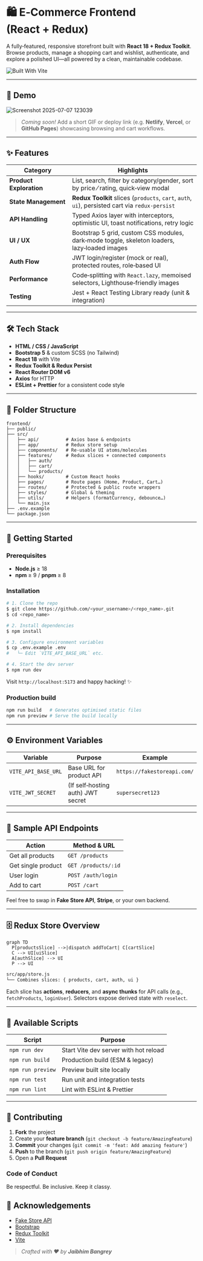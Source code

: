 # 🛍️ E‑Commerce Frontend (React + Redux)

A fully‑featured, responsive storefront built with **React 18 + Redux Toolkit**. Browse products, manage a shopping cart and wishlist, authenticate, and explore a polished UI—all powered by a clean, maintainable codebase.


![Built With Vite](https://img.shields.io/badge/Vite-React-blue)

---


## 📸 Demo

![Screenshot 2025-07-07 123039](https://github.com/user-attachments/assets/25286f34-6757-4523-be4c-ed689569a912)

> *Coming soon!* Add a short GIF or deploy link (e.g. **Netlify**, **Vercel**, or **GitHub Pages**) showcasing browsing and cart workflows.

---

## ✨ Features

| Category                | Highlights                                                                                      |
| ----------------------- | ----------------------------------------------------------------------------------------------- |
| **Product Exploration** | List, search, filter by category/gender, sort by price ⁄ rating, quick‑view modal               |
| **State Management**    | **Redux Toolkit** slices (`products`, `cart`, `auth`, `ui`), persisted cart via `redux‑persist` |
| **API Handling**        | Typed Axios layer with interceptors, optimistic UI, toast notifications, retry logic            |
| **UI / UX**             | Bootstrap 5 grid, custom CSS modules, dark‑mode toggle, skeleton loaders, lazy‑loaded images    |
| **Auth Flow**           | JWT login/register (mock or real), protected routes, role‑based UI                              |
| **Performance**         | Code‑splitting with `React.lazy`, memoised selectors, Lighthouse‑friendly images                |
| **Testing**             | Jest + React Testing Library ready (unit & integration)                                         |

---

## 🛠️ Tech Stack

* **HTML / CSS / JavaScript**
* **Bootstrap 5** & custom SCSS (no Tailwind)
* **React 18** with Vite
* **Redux Toolkit & Redux Persist**
* **React Router DOM v6**
* **Axios** for HTTP
* **ESLint + Prettier** for a consistent code style

---

## 📂 Folder Structure

```
frontend/
├── public/
├── src/
│   ├── api/          # Axios base & endpoints
│   ├── app/          # Redux store setup
│   ├── components/   # Re‑usable UI atoms/molecules
│   ├── features/     # Redux slices + connected components
│   │   ├── auth/
│   │   ├── cart/
│   │   └── products/
│   ├── hooks/        # Custom React hooks
│   ├── pages/        # Route pages (Home, Product, Cart…)
│   ├── routes/       # Protected & public route wrappers
│   ├── styles/       # Global & theming
│   ├── utils/        # Helpers (formatCurrency, debounce…)
│   └── main.jsx
├── .env.example
└── package.json
```

---

## 🚀 Getting Started

### Prerequisites

* **Node.js** ≥ 18
* **npm** ≥ 9 / **pnpm** ≥ 8

### Installation

```bash
# 1. Clone the repo
$ git clone https://github.com/<your_username>/<repo_name>.git
$ cd <repo_name>

# 2. Install dependencies
$ npm install

# 3. Configure environment variables
$ cp .env.example .env
#   └─ Edit `VITE_API_BASE_URL` etc.

# 4. Start the dev server
$ npm run dev
```

Visit `http://localhost:5173` and happy hacking! ✨

### Production build

```bash
npm run build   # Generates optimised static files
npm run preview # Serve the build locally
```

---

## ⚙️ Environment Variables

| Variable            | Purpose                           | Example                     |
| ------------------- | --------------------------------- | --------------------------- |
| `VITE_API_BASE_URL` | Base URL for product API          | `https://fakestoreapi.com/` |
| `VITE_JWT_SECRET`   | (If self‑hosting auth) JWT secret | `supersecret123`            |

---

## 🏪 Sample API Endpoints

| Action             | Method & URL        |
| ------------------ | ------------------- |
| Get all products   | `GET /products`     |
| Get single product | `GET /products/:id` |
| User login         | `POST /auth/login`  |
| Add to cart        | `POST /cart`        |

Feel free to swap in **Fake Store API**, **Stripe**, or your own backend.

---

## 🗄️ Redux Store Overview

```mermaid
graph TD
  P[productsSlice] -->|dispatch addToCart| C[cartSlice]
  C --> UI[uiSlice]
  A[authSlice] --> UI
  P --> UI
```

```txt
src/app/store.js
└── Combines slices: { products, cart, auth, ui }
```

Each slice has **actions**, **reducers**, and **async thunks** for API calls (e.g., `fetchProducts`, `loginUser`). Selectors expose derived state with `reselect`.

---

## 📜 Available Scripts

| Script            | Purpose                               |
| ----------------- | ------------------------------------- |
| `npm run dev`     | Start Vite dev server with hot reload |
| `npm run build`   | Production build (ESM & legacy)       |
| `npm run preview` | Preview built site locally            |
| `npm run test`    | Run unit and integration tests        |
| `npm run lint`    | Lint with ESLint & Prettier           |

---

## 🤝 Contributing

1. **Fork** the project
2. Create your **feature branch** (`git checkout -b feature/AmazingFeature`)
3. **Commit** your changes (`git commit -m 'feat: Add amazing feature'`)
4. **Push** to the branch (`git push origin feature/AmazingFeature`)
5. Open a **Pull Request**

### Code of Conduct

Be respectful. Be inclusive. Keep it classy.


## 🙏 Acknowledgements

* [Fake Store API](https://fakestoreapi.com/)
* [Bootstrap](https://getbootstrap.com/)
* [Redux Toolkit](https://redux-toolkit.js.org/)
* [Vite](https://vitejs.dev/)

> *Crafted with ❤️ by **Jaibhim Bangrey***

